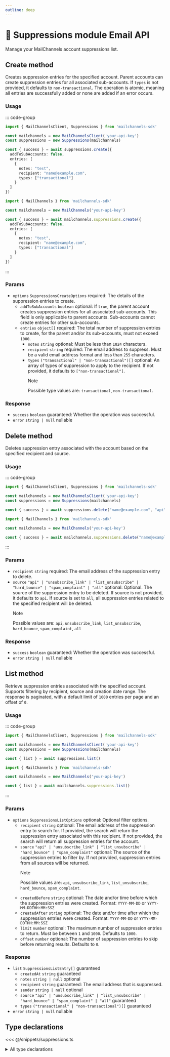 ```yaml
---
outline: deep
---
```


# 🚫 Suppressions <Badge type="tip">module</Badge> <Badge type="tip">Email API</Badge>

<!-- #region description -->
Manage your MailChannels account suppressions list.
<!-- #endregion description -->

## Create <Badge type="info">method</Badge>

Creates suppression entries for the specified account. Parent accounts can create suppression entries for all associated sub-accounts. If `types` is not provided, it defaults to `non-transactional`. The operation is atomic, meaning all entries are successfully added or none are added if an error occurs.

### Usage

::: code-group
```ts [modular.ts]
import { MailChannelsClient, Suppressions } from 'mailchannels-sdk'

const mailchannels = new MailChannelsClient('your-api-key')
const suppressions = new Suppressions(mailchannels)

const { success } = await suppressions.create({
  addToSubAccounts: false,
  entries: [
    {
      notes: "test",
      recipient: "name@example.com",
      types: ["transactional"]
    }
  ]
})
```

```ts [full.ts]
import { MailChannels } from 'mailchannels-sdk'

const mailchannels = new MailChannels('your-api-key')

const { success } = await mailchannels.suppressions.create({
  addToSubAccounts: false,
  entries: [
    {
      notes: "test",
      recipient: "name@example.com",
      types: ["transactional"]
    }
  ]
})
```
:::

### Params

- `options` `SuppressionsCreateOptions` <Badge type="danger">required</Badge>: The details of the suppression entries to create.
  - `addToSubAccounts` `boolean` <Badge type="info">optional</Badge>: If `true`, the parent account creates suppression entries for all associated sub-accounts. This field is only applicable to parent accounts. Sub-accounts cannot create entries for other sub-accounts.
  - `entries` `object[]` <Badge type="danger">required</Badge>: The total number of suppression entries to create, for the parent and/or its sub-accounts, must not exceed `1000`.
    - `notes` `string` <Badge type="info">optional</Badge>: Must be less than `1024` characters.
    - `recipient` `string` <Badge type="danger">required</Badge>: The email address to suppress. Must be a valid email address format and less than `255` characters.
    - `types` `("transactional" | "non-transactional")[]` <Badge type="info">optional</Badge>: An array of types of suppression to apply to the recipient. If not provided, it defaults to `["non-transactional"]`.
      > [!NOTE]
      > Possible type values are: `transactional`, `non-transactional`.

### Response

- `success` `boolean` <Badge>guaranteed</Badge>: Whether the operation was successful.
- `error` `string | null` <Badge type="warning">nullable</Badge>

## Delete <Badge type="info">method</Badge>

Deletes suppression entry associated with the account based on the specified recipient and source.

### Usage

::: code-group
```ts [modular.ts]
import { MailChannelsClient, Suppressions } from 'mailchannels-sdk'

const mailchannels = new MailChannelsClient('your-api-key')
const suppressions = new Suppressions(mailchannels)

const { success } = await suppressions.delete("name@example.com", "api")
```

```ts [full.ts]
import { MailChannels } from 'mailchannels-sdk'

const mailchannels = new MailChannels('your-api-key')

const { success } = await mailchannels.suppressions.delete("name@example.com", "api")
```
:::

### Params

- `recipient` `string` <Badge type="danger">required</Badge>: The email address of the suppression entry to delete.
- `source` `"api" | "unsubscribe_link" | "list_unsubscribe" | "hard_bounce" | "spam_complaint" | "all"` <Badge type="info">optional</Badge>: Optional. The source of the suppression entry to be deleted. If source is not provided, it defaults to `api`. If source is set to `all`, all suppression entries related to the specified recipient will be deleted.
  > [!NOTE]
  > Possible values are: `api`, `unsubscribe_link`, `list_unsubscribe`, `hard_bounce`, `spam_complaint`, `all`

### Response

- `success` `boolean` <Badge>guaranteed</Badge>: Whether the operation was successful.
- `error` `string | null` <Badge type="warning">nullable</Badge>

## List <Badge type="info">method</Badge>

Retrieve suppression entries associated with the specified account. Supports filtering by recipient, source and creation date range. The response is paginated, with a default limit of `1000` entries per page and an offset of `0`.

### Usage

::: code-group
```ts [modular.ts]
import { MailChannelsClient, Suppressions } from 'mailchannels-sdk'

const mailchannels = new MailChannelsClient('your-api-key')
const suppressions = new Suppressions(mailchannels)

const { list } = await suppressions.list()
```

```ts [full.ts]
import { MailChannels } from 'mailchannels-sdk'

const mailchannels = new MailChannels('your-api-key')

const { list } = await mailchannels.suppressions.list()
```
:::

### Params

- `options` `SuppressionsListOptions` <Badge type="info">optional</Badge>: Optional filter options.
  - `recipient` `string` <Badge type="info">optional</Badge>: The email address of the suppression entry to search for. If provided, the search will return the suppression entry associated with this recipient. If not provided, the search will return all suppression entries for the account.
  - `source` `"api" | "unsubscribe_link" | "list_unsubscribe" | "hard_bounce" | "spam_complaint"` <Badge type="info">optional</Badge>: The source of the suppression entries to filter by. If not provided, suppression entries from all sources will be returned.
    > [!NOTE]
    > Possible values are: `api`, `unsubscribe_link`, `list_unsubscribe`, `hard_bounce`, `spam_complaint`.
  - `createdBefore` `string` <Badge type="info">optional</Badge>: The date and/or time before which the suppression entries were created. Format: `YYYY-MM-DD` or `YYYY-MM-DDTHH:MM:SSZ`
  - `createdAfter` `string` <Badge type="info">optional</Badge>: The date and/or time after which the suppression entries were created. Format: `YYYY-MM-DD` or `YYYY-MM-DDTHH:MM:SSZ`
  - `limit` `number` <Badge type="info">optional</Badge>: The maximum number of suppression entries to return. Must be between `1` and `1000`. Defaults to `1000`.
  - `offset` `number` <Badge type="info">optional</Badge>: The number of suppression entries to skip before returning results. Defaults to `0`.

### Response

- `list` `SuppressionsListEntry[]` <Badge>guaranteed</Badge>
  - `createdAt` `string` <Badge>guaranteed</Badge>
  - `notes` `string | null` <Badge type="info">optional</Badge>
  - `recipient` `string` <Badge>guaranteed</Badge>: The email address that is suppressed.
  - `sender` `string | null` <Badge type="info">optional</Badge>
  - `source` `"api" | "unsubscribe_link" | "list_unsubscribe" | "hard_bounce" | "spam_complaint" | "all"` <Badge>guaranteed</Badge>
  - `types` `("transactional" | "non-transactional")[]` <Badge>guaranteed</Badge>
- `error` `string | null` <Badge type="warning">nullable</Badge>

## Type declarations

<<< @/snippets/suppressions.ts

<details>
  <summary>All type declarations</summary>

  **Create type declarations**

  <<< @/snippets/suppressions-types.ts
  <<< @/snippets/suppressions-create-options.ts

  **List type declarations**

  <<< @/snippets/suppressions-source.ts
  <<< @/snippets/suppressions-list-options.ts
  <<< @/snippets/suppressions-list-entry.ts
  <<< @/snippets/suppressions-list-response.ts
</details>
